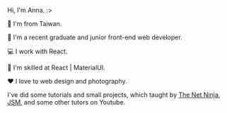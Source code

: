Hi, I'm Anna. :>

:round_pushpin: I'm from Taiwan. 

:briefcase: I'm a recent graduate and junior front-end web developer. 

:computer: I work with React. 

:ninja: I'm skilled at React | MaterialUI. 

:heart: I love to web design and photography. 

I've did some tutorials and small projects, which taught by [The Net Ninja](https://www.youtube.com/c/TheNetNinja), [JSM](https://www.youtube.com/c/JavaScriptMastery), and some other tutors on Youtube.

